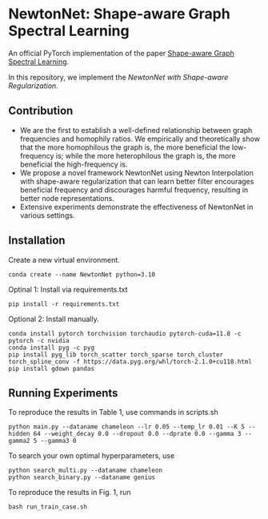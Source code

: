 # NewtonNet: Shape-aware Graph Spectral Learning
An official PyTorch implementation of the paper [Shape-aware Graph Spectral Learning](https://arxiv.org/pdf/2310.10064.pdf).

In this repository, we implement the *NewtonNet with Shape-aware Regularization*.


## Contribution

+ We are the first to establish a well-defined relationship between graph frequencies and homophily ratios. We empirically and theoretically show that the more homophilous the graph is, the more beneficial the low-frequency is; while the more heterophilous the graph is, the more beneficial the high-frequency is. 
+ We propose a novel framework NewtonNet using Newton Interpolation with shape-aware regularization that can learn better filter encourages beneficial frequency and discourages harmful frequency, resulting in better node representations. 
+ Extensive experiments demonstrate the effectiveness of NewtonNet in various settings.


## Installation
Create a new virtual environment.
```
conda create --name NewtonNet python=3.10
```

Optinal 1: Install via requirements.txt
```
pip install -r requirements.txt
```

Optional 2: Install manually.
```
conda install pytorch torchvision torchaudio pytorch-cuda=11.8 -c pytorch -c nvidia
conda install pyg -c pyg
pip install pyg_lib torch_scatter torch_sparse torch_cluster torch_spline_conv -f https://data.pyg.org/whl/torch-2.1.0+cu118.html
pip install gdown pandas
```

## Running Experiments

To reproduce the results in Table 1, use commands in scripts.sh
```
python main.py --dataname chameleon --lr 0.05 --temp_lr 0.01 --K 5 --hidden 64 --weight_decay 0.0 --dropout 0.0 --dprate 0.0 --gamma 3 --gamma2 5 --gamma3 0
```

To search your own optimal hyperparameters, use
```
python search_multi.py --dataname chameleon
python search_binary.py --dataname genius
```


To reproduce the results in Fig. 1, run
```
bash run_train_case.sh
```






